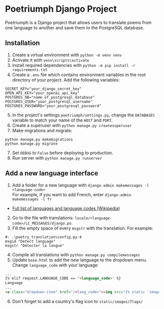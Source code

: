 # Poetriumph Django Project
Poetriumph is a Django project that allows users to translate poems from one language to another and save them to the PostgreSQL database.
## Installation
1. Create a virtual environment with `python -m venv venv`
1. Activate it with `venv\scripts\activate`
1. Install required dependencies with `python -m pip install -r requirements.txt`
1. Create a `.env` file which contains environment variables in the root directory of your project. Add the following variables:
```
SECRET_KEY="your_django_secret_key"
OPEN_API_KEY="your_openai_api_key"
POSTGRES_DB="name_of_postgresql_database"
POSTGRES_USER="your_postgresql_username"
POSTGRES_PASSWORD="your_postgresql_password"
```
5. In the project's settings `poetriumph/settings.py`, change the `DATABASES` variable to match your name of the `HOST` and `PORT`.
1. Create a superuser with `python manage.py createsuperuser`
1. Make migrations and migrate:
```
python manage.py makemigrations
python manage.py migrate
```
7. Set `DEBUG` to `False` before deploying to production.
8. Run server with `python manage.py runserver`
## Add a new language interface
1. Add a folder for a new language with `django-admin makemessages -l <language-code>`
<br>For example, if you want to add French, enter `django-admin makemessages -l fr`
* [Full list of languages and language codes (Wikipedia)](https://en.wikipedia.org/wiki/List_of_ISO_639-1_codes)
2. Go to the file with translations: `locale/<language-code>/LC_MESSAGES/django.po`.
1. Fill the empty space of every `msgstr` with the translation. For example:
```
#: .\poetry_translation\config.py:4
msgid "Detect language"
msgstr "Détecter la langue"
```
4. Compile all translations with `python manage.py compilemessages`
1. Update `base.html` to add the new language to the dropdown menu. Change `language_code` with your language:
```html
...
{% elif request.LANGUAGE_CODE == '<language_code>' %}
Language
...
<a class="dropdown-item" href="/<lang_code>"><img src="{% static 'images/flags/<country>.png' %}" alt="flag_<country>"> {% trans "<Language>" %}</a>
```
6. Don't forget to add a country's flag icon to `static/images/flags/`